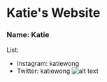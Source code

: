 # Katie's Website

### Name: Katie

List:
- Instagram: katiewong
- Twitter: katiewong
![alt text](filename.jpg)
